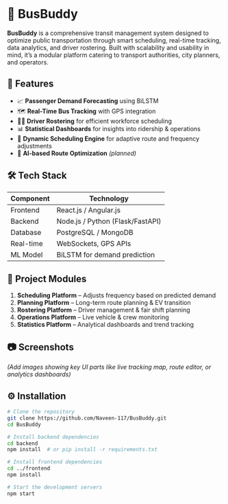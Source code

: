 # 🚌 BusBuddy

**BusBuddy** is a comprehensive transit management system designed to optimize public transportation through smart scheduling, real-time tracking, data analytics, and driver rostering. Built with scalability and usability in mind, it’s a modular platform catering to transport authorities, city planners, and operators.

## 🚀 Features

- 📈 **Passenger Demand Forecasting** using BiLSTM
- 🗺️ **Real-Time Bus Tracking** with GPS integration
- 🧑‍💼 **Driver Rostering** for efficient workforce scheduling
- 📊 **Statistical Dashboards** for insights into ridership & operations
- 📅 **Dynamic Scheduling Engine** for adaptive route and frequency adjustments
- 🧠 **AI-based Route Optimization** *(planned)*

## 🛠️ Tech Stack

| Component        | Technology                     |
|------------------|---------------------------------|
| Frontend         | React.js / Angular.js           |
| Backend          | Node.js / Python (Flask/FastAPI)|
| Database         | PostgreSQL / MongoDB            |
| Real-time        | WebSockets, GPS APIs            |
| ML Model         | BiLSTM for demand prediction    |

## 🧱 Project Modules

1. **Scheduling Platform** – Adjusts frequency based on predicted demand  
2. **Planning Platform** – Long-term route planning & EV transition  
3. **Rostering Platform** – Driver management & fair shift planning  
4. **Operations Platform** – Live vehicle & crew monitoring  
5. **Statistics Platform** – Analytical dashboards and trend tracking

## 📷 Screenshots

*(Add images showing key UI parts like live tracking map, route editor, or analytics dashboards)*

## ⚙️ Installation

```bash
# Clone the repository
git clone https://github.com/Naveen-117/BusBuddy.git
cd BusBuddy

# Install backend dependencies
cd backend
npm install  # or pip install -r requirements.txt

# Install frontend dependencies
cd ../frontend
npm install

# Start the development servers
npm start
